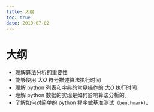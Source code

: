 ```yaml
---
title: 大纲
toc: true
date: 2019-07-02
---
```

# 大纲


- 理解算法分析的重要性
- 能够使用 大*O* 符号描述算法执行时间
- 理解 python 列表和字典的常见操作的 大*O* 执行时间
- 理解 python 数据的实现是如何影响算法分析的。
- 了解如何对简单的 python 程序做基准测试（`benchmark`）。
